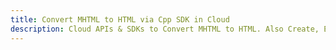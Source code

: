 ---title: Convert MHTML to HTML via Cpp SDK in Clouddescription: Cloud APIs & SDKs to Convert MHTML to HTML. Also Create, Edit & Render Microsoft Word & OpenOffice documents in the Cloud.---